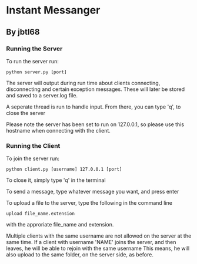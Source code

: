 # Instant Messanger
## By jbtl68

### Running the Server
To run the server run:
```
python server.py [port]
``` 

The server will output during run time about clients connecting, disconnecting and certain exception messages. These will later be stored and saved to a server.log file.

A seperate thread is run to handle input. From there, you can type 'q', to close the server

Please note the server has been set to run on 127.0.0.1, so please use this hostname when connecting with the client.

### Running the Client
To join the server run:
```
python client.py [username] 127.0.0.1 [port]
``` 
To close it, simply type 'q' in the terminal

To send a message, type whatever message you want, and press enter

To upload a file to the server, type the following in the command line
```
upload file_name.extension
``` 
with the approriate file_name and extension.

Multiple clients with the same username are not allowed on the server at the same time.
If a client with username 'NAME' joins the server, and then leaves, he will be able to rejoin with the same username
This means, he will also upload to the same folder, on the server side, as before.

